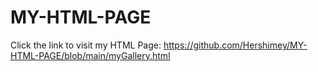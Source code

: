 ﻿# MY-HTML-PAGE 
Click the link to visit my HTML Page: https://github.com/Hershimey/MY-HTML-PAGE/blob/main/myGallery.html
